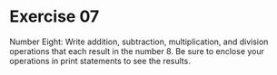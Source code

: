 # Exercise 07
Number Eight: Write addition, subtraction, multiplication, and division operations that each result in the number 8. Be sure to enclose your operations in print statements to see the results.